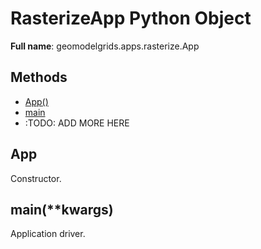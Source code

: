# RasterizeApp Python Object 

**Full name**: geomodelgrids.apps.rasterize.App

## Methods

* [App()](#app)
* [main](#main-kwargs)
* :TODO: ADD MORE HERE

## App

Constructor.

## main(**kwargs)

Application driver.

